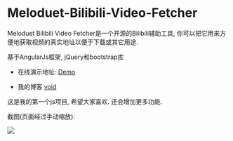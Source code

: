 # Meloduet-Bilibili-Video-Fetcher
Meloduet Bilibili Video Fetcher是一个开源的Bilibili辅助工具, 你可以把它用来方便地获取视频的真实地址以便于下载或其它用途.

基于AngularJs框架, jQuery和bootstrap库

+ 在线演示地址: [Demo](http://www.meloduet.com/bilibili/index.html#/home.html)

+ 我的博客 [void](http://void.meloduet.com)

这是我的第一个js项目, 希望大家喜欢. 还会增加更多功能.

截图(页面经过手动缩放):

![](http://i1.piimg.com/4851/93ad1f0445de6c05.jpg)
